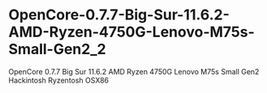 # OpenCore-0.7.7-Big-Sur-11.6.2-AMD-Ryzen-4750G-Lenovo-M75s-Small-Gen2_2
OpenCore 0.7.7 Big Sur 11.6.2 AMD Ryzen 4750G Lenovo M75s Small Gen2 Hackintosh Ryzentosh OSX86
